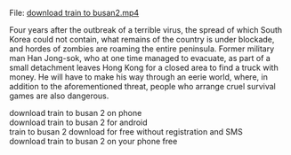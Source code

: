 



File: <a href="http://24.golink.host">download train to busan2.mp4</a>




Four years after the outbreak of a terrible virus, the spread of which South Korea could not contain, what remains of the country is under blockade, and hordes of zombies are roaming the entire peninsula. Former military man Han Jong-sok, who at one time managed to evacuate, as part of a small detachment leaves Hong Kong for a closed area to find a truck with money. He will have to make his way through an eerie world, where, in addition to the aforementioned threat, people who arrange cruel survival games are also dangerous.

<p>download train to busan 2 on phone<br>
download train to busan 2 for android<br>
train to busan 2 download for free without registration and SMS<br>
download train to busan 2 on your phone free</p>
